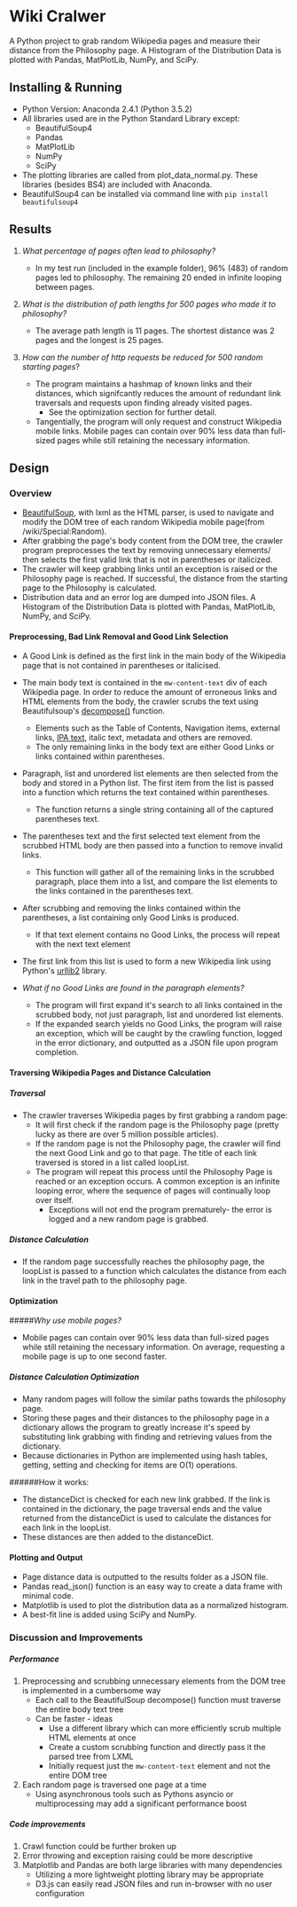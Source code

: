 # Wiki Cralwer

A Python project to grab random Wikipedia pages and measure their distance from the Philosophy page. 
A Histogram of the Distribution Data is plotted with Pandas, MatPlotLib, NumPy, and SciPy.

## Installing & Running
- Python Version: Anaconda 2.4.1 (Python 3.5.2)
- All libraries used are in the Python Standard Library except:
    - BeautifulSoup4
    - Pandas
    - MatPlotLib 
    - NumPy 
    - SciPy
- The plotting libraries are called from plot_data_normal.py. These libraries (besides BS4) are included with Anaconda.  
- BeautifulSoup4 can be installed via command line with `pip install beautifulsoup4`

## Results

1. *What percentage of pages often lead to philosophy?*
    - In my test run (included in the example folder), 96% (483) of random pages led to philosophy. The remaining 20 ended in infinite looping between pages. 

2. *What is the distribution of path lengths for 500 pages who made it to philosophy?*
    - The average path length is 11 pages. The shortest distance was 2 pages and the longest is 25 pages. 

3. *How can the number of http requests be reduced for 500 random starting pages*?
    - The program maintains a hashmap of known links and their distances, which signifcantly reduces the amount of redundant link traversals and requests upon finding already visited pages.
        - See the optimization section for further detail. 
    - Tangentially, the program will only request and construct Wikipedia mobile links. Mobile pages can contain over 90% less data than full-sized pages while still retaining the necessary information.

## Design

### Overview
- [BeautifulSoup](https://www.crummy.com/software/BeautifulSoup/), with lxml as the HTML parser, is used to navigate and modify the DOM tree of each random Wikipedia mobile page(from /wiki/Special:Random).
- After grabbing the page's body content from the DOM tree, the crawler program preprocesses the text by removing unnecessary elements/ then selects the first valid link that is not in parentheses or italicized. 
- The crawler will keep grabbing links until an exception is raised or the Philosophy page is reached. If successful, the distance from the starting page to the Philosophy is calculated. 
- Distribution data and an error log are dumped into JSON files. A Histogram of the Distribution Data is plotted with Pandas, MatPlotLib, NumPy, and SciPy.

#### Preprocessing, Bad Link Removal and Good Link Selection
- A Good Link is defined as the first link in the main body of the Wikipedia page that is not contained in parentheses or italicised. 

- The main body text is contained in the `mw-content-text` div of each Wikipedia page. In order to reduce the amount of erroneous links and HTML elements from the body, the crawler scrubs the text using Beautifulsoup's [decompose()](https://www.crummy.com/software/BeautifulSoup/bs4/doc/#decompose) function. 
    - Elements such as the Table of Contents, Navigation items, external links, [IPA text](https://en.wikipedia.org/wiki/International_Phonetic_Alphabet), italic text, metadata and others are removed. 
    - The only remaining links in the body text are either Good Links or links contained within parentheses. 

- Paragraph, list and unordered list elements are then selected from the body and stored in a Python list. The first item from the list is passed into a function which returns the text contained within parentheses. 
    - The function  returns a single string containing all of the captured parentheses text. 

- The parentheses text and the first selected text element from the scrubbed HTML body are then passed into a function to remove invalid links. 
    - This function will gather all of the remaining links in the scrubbed paragraph, place them into a list, and compare the list elements to the links contained in the parentheses text. 

- After scrubbing and removing the links contained within the parentheses, a list containing only Good Links is produced. 
    - If that text element contains no Good Links, the process will repeat with the next text element
    
- The first link from this list is used to form a new Wikipedia link using Python's [urllib2](https://docs.python.org/2/library/urllib2.html) library. 

- *What if no Good Links are found in the paragraph elements?*
    - The program will first expand it's search to all links contained in the scrubbed body, not just paragraph, list and unordered list elements. 
    - If the expanded search yields no Good Links, the program will raise an exception, which will be caught by the crawling function, logged in the error dictionary, and outputted as a JSON file upon program completion. 
    
#### Traversing Wikipedia Pages and Distance Calculation

##### Traversal

- The crawler traverses Wikipedia pages by first grabbing a random page: 
    - It will first check if the random page is the Philosophy page (pretty lucky as there are over 5 million possible articles).
    - If the random page is not the Philosophy page, the crawler will find the next Good Link and go to that page. The title of each link traversed is stored in a list called loopList. 
    - The program will repeat this process until the Philosophy Page is reached or an exception occurs. A common exception is an infinite looping error, where the sequence of pages will continually loop over itself. 
        - Exceptions will not end the program prematurely- the error is logged and a new random page is grabbed. 

##### Distance Calculation

- If the random page successfully reaches the philosophy page, the loopList is passed to a function which calculates the distance from each link in the travel path to the philosophy page. 

#### Optimization

#####*Why use mobile pages?*
- Mobile pages can contain over 90% less data than full-sized pages while still retaining the necessary information. On average, requesting a mobile page is up to one second faster. 
    
##### Distance Calculation Optimization
- Many random pages will follow the similar paths towards the philosophy page. 
- Storing these pages and their distances to the philosophy page in a dictionary allows the program to greatly increase it's speed by substituting link grabbing with finding and retrieving values from the dictionary.
- Because dictionaries in Python are implemented using hash tables, getting, setting and checking for items are O(1) operations. 

######How it works:
- The distanceDict is checked for each new link grabbed. If the link is contained in the dictionary, the page traversal ends and the value returned from the distanceDict is used to calculate the distances for each link in the loopList. 
- These distances are then added to the distanceDict.

#### Plotting and Output
- Page distance data is outputted to the results folder as a JSON file. 
- Pandas read_json() function is an easy way to create a data frame with minimal code.
- Matplotlib is used to plot the distribution data as a normalized histogram.
- A best-fit line is added using SciPy and NumPy. 

### Discussion and Improvements

##### Performance
1. Preprocessing and scrubbing unnecessary elements from the DOM tree is implemented in a cumbersome way
    - Each call to the BeautifulSoup decompose() function must traverse the entire body text tree
    - Can be faster - ideas
        - Use a different library which can more efficiently scrub multiple HTML elements at once
        - Create a custom scrubbing function and directly pass it the parsed tree from LXML
        - Initially request just the  `mw-content-text` element and not the entire DOM tree
2. Each random page is traversed one page at a time
    - Using asynchronous tools such as Pythons asyncio or multiprocessing may add a significant performance boost

##### Code improvements
1. Crawl function could be further broken up
2. Error throwing and exception raising could be more descriptive
3. Matplotlib and Pandas are both large libraries with many dependencies
    - Utilizing a more lightweight plotting library may be appropriate
    - D3.js can easily read JSON files and run in-browser with no user configuration

